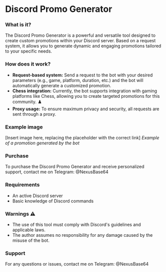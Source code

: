 # Discord Promo Generator 

### What is it? 
The Discord Promo Generator is a powerful and versatile tool designed to create custom promotions within your Discord server. Based on a request system, it allows you to generate dynamic and engaging promotions tailored to your specific needs. 

### How does it work?
* **Request-based system:** Send a request to the bot with your desired parameters (e.g., game, platform, duration, etc.) and the bot will automatically generate a customized promotion. 
* **Chess integration:** Currently, the bot supports integration with gaming platforms like Chess, allowing you to create targeted promotions for this community. ♟️
* **Proxy usage:** To ensure maximum privacy and security, all requests are sent through a proxy. 

### Example image
[Insert image here, replacing the placeholder with the correct link]
*Example of a promotion generated by the bot* 

### Purchase 
To purchase the Discord Promo Generator and receive personalized support, contact me on Telegram: @NexusBase64

### Requirements 
* An active Discord server
* Basic knowledge of Discord commands

### Warnings ⚠️
* The use of this tool must comply with Discord's guidelines and applicable laws.
* The author assumes no responsibility for any damage caused by the misuse of the bot.

### Support 
For any questions or issues, contact me on Telegram: @NexusBase64
